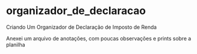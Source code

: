 # organizador_de_declaracao
Criando Um Organizador de Declaração de Imposto de Renda

Anexei um arquivo de anotações, com poucas observações e prints sobre a planilha
